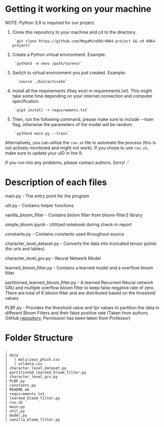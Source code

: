 # Getting it working on your machine
NOTE: Python 3.9 is required for our project.

1. Clone this repository to your machine and cd to the directory.

        `git clone https://github.com/MegaMind98/4964-project && cd 4964-project/`

2. Create a Python virtual environment. Example:

        `python3 -m venv /path/to/env/`

3. Switch to virtual environment you just created. Example:
   
         `source ./bin/activate`

4. Install all the requirements (they exist in requirements.txt). This might take some time depending on your internet connection and computer specification.

        `pip3 install -r requirements.txt`
    
5. Then, run the following command, please make sure to include --train flag, otherwise the parameters of the model will be random.
    
        `python3 main.py --train`

Alternatively, you can utilize the `run.sh` file to automate the process (this is not actively monitored and might not work). If you chose to use `run.sh`, make sure to update your uID in line 9.

If you run into any problems, please contact authors. Sorry! :'

# Description of each files
main.py - The entry point for the program

util.py - Contains helper functions

vanilla_bloom_filter - Contains bloom filter from bloom-filter2 library

simple_bloom.ipynb - Utilized notebook during check-in report

constants.py - Contains constants used throughout source

character_level_dataset.py - Converts the data into truncated tensor points 
(for urls and lables)

character_level_gru.py - Neural Network Model

learned_bloom_filter.py - Contains a learned model and a overflow bloom 
filter

partitioned_learned_bloom_filter.py - A learned Recurrent Neural network GRU and multiple overflow bloom filter to keep false negative rate of zero. There are total of K bloom filter and are distributed based on the threshold values.

PLBF.py - Provides the threshold value and fpr values to partition the data in different Bloom Filters and their false positive rate (Taken from authors GitHub [repository](https://github.com/kapilvaidya24/PLBF/tree/main?tab=readme-ov-file), Permission has been taken from Professor)

# Folder Structure
```
.
| data
│   | malicious_phish.csv
│   | urldata.csv
| character_level_dataset.py
| partitioned_learned_bloom_filter.py
| character_level_gru.py
| PLBF.py
| constants.py
| README.md
| requirements.txt
| learned_bloom_filter.py
| run.sh
| main.py
| util.py
| model.py
| vanilla_bloom_filter.py
```